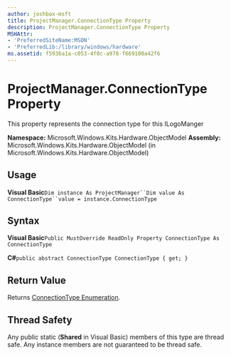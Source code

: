 ```yaml
---
author: joshbax-msft
title: ProjectManager.ConnectionType Property
description: ProjectManager.ConnectionType Property
MSHAttr:
- 'PreferredSiteName:MSDN'
- 'PreferredLib:/library/windows/hardware'
ms.assetid: f5936a1a-c053-4f0c-a978-f669100a42f6
---
```


# ProjectManager.ConnectionType Property


This property represents the connection type for this ILogoManger

**Namespace:** Microsoft.Windows.Kits.Hardware.ObjectModel **Assembly:** Microsoft.Windows.Kits.Hardware.ObjectModel (in Microsoft.Windows.Kits.Hardware.ObjectModel)

## Usage


**Visual Basic**`Dim instance As ProjectManager``Dim value As ConnectionType``value = instance.ConnectionType`

## Syntax


**Visual Basic**`Public MustOverride ReadOnly Property ConnectionType As ConnectionType`

**C#**`public abstract ConnectionType ConnectionType { get; }`

## Return Value


Returns [ConnectionType Enumeration](connectiontype-enumeration.md).

## Thread Safety


Any public static (**Shared** in Visual Basic) members of this type are thread safe. Any instance members are not guaranteed to be thread safe.

 

 







